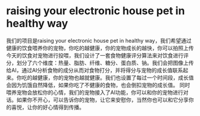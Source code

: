 # raising your electronic house pet in healthy way
我们的项目是raising your electronic house pet in healthy way，我们希望通过健康的饮食喂养你的宠物，你吃的越健康，你的宠物成长的越快，你可以拍照上传今天的饮食对宠物进行投喂，我们设计了一套食物健康评分算法来对饮食进行评分，划分了六个维度：热量、脂肪、纤维、糖分、蛋白质、钠。我们会把图像上传给AI，通过AI分析食物的成分从而对食物打分，并将得分与宠物的成长值联系起来。你吃的越健康，你的宠物也越就健康。我们也设置了每过一个时间段，成长值会因为饥饿自然降低，如果你吃了不健康的食物，也会倒扣宠物的成长值。
同时喂养宠物会放松你的心情，我们的宠物接入了AI功能，你可以和你的宠物进行对话。如果你不开心，可以告诉你的宠物，让它来安慰你，当然你也可以和它分享你的喜悦，让你的好心情得到传播。
